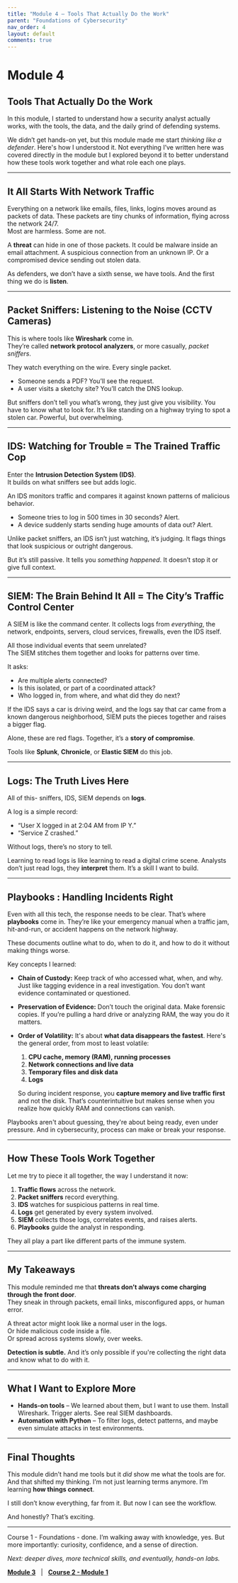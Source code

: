 ```yaml
---
title: "Module 4 – Tools That Actually Do the Work"
parent: "Foundations of Cybersecurity"
nav_order: 4
layout: default
comments: true
---
```

# Module 4

## Tools That Actually Do the Work

In this module, I started to understand how a security analyst actually works, with the tools, the data, and the daily grind of defending systems.

We didn’t get hands-on yet, but this module made me start *thinking like a defender*. Here's how I understood it.
Not everything I’ve written here was covered directly in the module but I explored beyond it to better understand how these tools work together and what role each one plays.

---

## It All Starts With Network Traffic

Everything on a network like emails, files, links, logins moves around as packets of data. These packets are tiny chunks of information, flying across the network 24/7.  
Most are harmless. Some are not.

A **threat** can hide in one of those packets. It could be malware inside an email attachment. A suspicious connection from an unknown IP. Or a compromised device sending out stolen data.

As defenders, we don’t have a sixth sense, we have tools. And the first thing we do is **listen**.

---

## Packet Sniffers: Listening to the Noise (CCTV Cameras)

This is where tools like **Wireshark** come in.  
They’re called **network protocol analyzers**, or more casually, *packet sniffers*.

They watch everything on the wire. Every single packet.

- Someone sends a PDF? You’ll see the request.
- A user visits a sketchy site? You’ll catch the DNS lookup.

But sniffers don’t tell you what’s wrong, they just give you visibility. You have to know what to look for. It’s like standing on a highway trying to spot a stolen car. Powerful, but overwhelming.

---

## IDS: Watching for Trouble = The Trained Traffic Cop

Enter the **Intrusion Detection System (IDS)**.  
It builds on what sniffers see but adds logic.

An IDS monitors traffic and compares it against known patterns of malicious behavior.

- Someone tries to log in 500 times in 30 seconds? Alert.
- A device suddenly starts sending huge amounts of data out? Alert.

Unlike packet sniffers, an IDS isn’t just watching, it’s judging. It flags things that look suspicious or outright dangerous.

But it’s still passive. It tells you *something happened*. It doesn’t stop it or give full context.

---

## SIEM: The Brain Behind It All = The City’s Traffic Control Center

A SIEM is like the command center. It collects logs from *everything*, the network, endpoints, servers, cloud services, firewalls, even the IDS itself.

All those individual events that seem unrelated?  
The SIEM stitches them together and looks for patterns over time.

 It asks:
- Are multiple alerts connected?
- Is this isolated, or part of a coordinated attack?
- Who logged in, from where, and what did they do next?

If the IDS says a car is driving weird, and the logs say that car came from a known dangerous neighborhood, SIEM puts the pieces together and raises a bigger flag.

Alone, these are red flags. Together, it’s a **story of compromise**.  

Tools like **Splunk**, **Chronicle**, or **Elastic SIEM** do this job. 

---

## Logs: The Truth Lives Here

All of this- sniffers, IDS, SIEM depends on **logs**. 

A log is a simple record:  
- “User X logged in at 2:04 AM from IP Y.”  
- “Service Z crashed.”  

Without logs, there’s no story to tell.  

Learning to read logs is like learning to read a digital crime scene. Analysts don’t just read logs, they **interpret** them. It’s a skill I want to build.

---

## Playbooks : Handling Incidents Right

Even with all this tech, the response needs to be clear. That’s where **playbooks** come in. They’re like your emergency manual when a traffic jam, hit-and-run, or accident happens on the network highway.

These documents outline what to do, when to do it, and how to do it without making things worse.

Key concepts I learned:

- **Chain of Custody:** Keep track of who accessed what, when, and why. Just like tagging evidence in a real investigation. You don’t want evidence contaminated or questioned.

- **Preservation of Evidence:** Don’t touch the original data. Make forensic copies. If you’re pulling a hard drive or analyzing RAM, the way you do it matters.

- **Order of Volatility:** It's about **what data disappears the fastest**.
  Here's the general order, from most to least volatile:
  1. **CPU cache, memory (RAM), running processes**  
  2. **Network connections and live data**  
  3. **Temporary files and disk data**  
  4. **Logs**

  So during incident response, you **capture memory and live traffic first** and not the disk. That’s counterintuitive but makes sense when you realize how quickly RAM and connections can vanish.

Playbooks aren't about guessing, they're about being ready, even under pressure. And in cybersecurity, process can make or break your response.


---

## How These Tools Work Together

Let me try to piece it all together, the way I understand it now:

1. **Traffic flows** across the network.
2. **Packet sniffers** record everything.
3. **IDS** watches for suspicious patterns in real time.
4. **Logs** get generated by every system involved.
5. **SIEM** collects those logs, correlates events, and raises alerts.
6. **Playbooks** guide the analyst in responding.

They all play a part like different parts of the immune system.

---

## My Takeaways

This module reminded me that **threats don’t always come charging through the front door**.  
They sneak in through packets, email links, misconfigured apps, or human error.

A threat actor might look like a normal user in the logs.  
Or hide malicious code inside a file.  
Or spread across systems slowly, over weeks.

**Detection is subtle.** And it’s only possible if you're collecting the right data and know what to do with it.

---

## What I Want to Explore More

- **Hands-on tools** – We learned about them, but I want to use them. Install Wireshark. Trigger alerts. See real SIEM dashboards.
- **Automation with Python** – To filter logs, detect patterns, and maybe even simulate attacks in test environments.

---

## Final Thoughts

This module didn’t hand me tools but it *did* show me what the tools are for.  
And that shifted my thinking. I’m not just learning terms anymore. I’m learning **how things connect**.

I still don’t know everything, far from it. But now I can see the workflow.

And honestly? That’s exciting.

---
Course 1 - Foundations - done. I’m walking away with knowledge, yes. But more importantly: curiosity, confidence, and a sense of direction.

*Next: deeper dives, more technical skills, and eventually, hands-on labs.*

[**Module 3**](./module-03.md)  &nbsp; | &nbsp;  [**Course 2 - Module 1**](../../Play-It-Safe/module-01.md)

